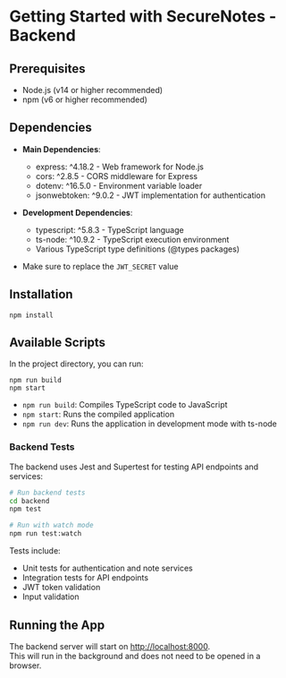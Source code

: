 # Getting Started with SecureNotes - Backend

## Prerequisites
- Node.js (v14 or higher recommended)
- npm (v6 or higher recommended)

## Dependencies
- **Main Dependencies**:
  - express: ^4.18.2 - Web framework for Node.js
  - cors: ^2.8.5 - CORS middleware for Express
  - dotenv: ^16.5.0 - Environment variable loader
  - jsonwebtoken: ^9.0.2 - JWT implementation for authentication

- **Development Dependencies**:
  - typescript: ^5.8.3 - TypeScript language
  - ts-node: ^10.9.2 - TypeScript execution environment
  - Various TypeScript type definitions (@types packages)

- Make sure to replace the <code>JWT_SECRET</code> value

## Installation
```
npm install
```

## Available Scripts

In the project directory, you can run:

```
npm run build 
npm start
```

- `npm run build`: Compiles TypeScript code to JavaScript
- `npm start`: Runs the compiled application
- `npm run dev`: Runs the application in development mode with ts-node

### Backend Tests

The backend uses Jest and Supertest for testing API endpoints and services:

```bash
# Run backend tests
cd backend
npm test

# Run with watch mode
npm run test:watch
```

Tests include:
- Unit tests for authentication and note services
- Integration tests for API endpoints
- JWT token validation
- Input validation

## Running the App
The backend server will start on [http://localhost:8000](http://localhost:8000). 
<br>This will run in the background and does not need to be opened in a browser.
